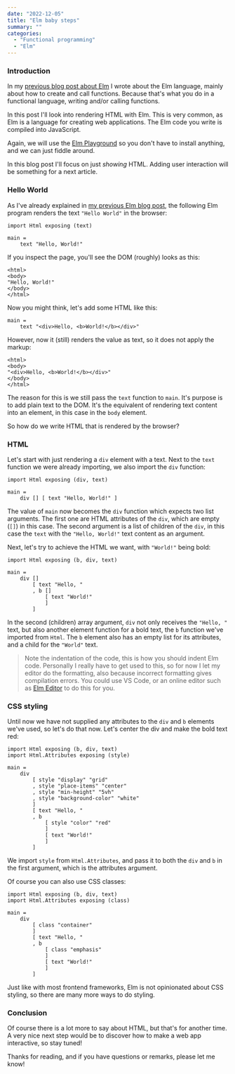 ```yaml
---
date: "2022-12-05"
title: "Elm baby steps"
summary: ""
categories:
  - "Functional programming"
  - "Elm"
---
```


### Introduction

In my [previous blog post about Elm](/elm-baby-steps) I wrote about the Elm language, mainly about how to create and call functions. Because that's what you do in a functional language, writing and/or calling functions.

In this post I'll look into rendering HTML with Elm. This is very common, as Elm is a language for creating web applications. The Elm code you write is compiled into JavaScript.

Again, we will use the [Elm Playground](https://elm-lang.org/try) so you don't have to install anything, and we can just fiddle around.

In this blog post I'll focus on just _showing_ HTML. Adding user interaction will be something for a next article.

### Hello World

As I've already explained in [my previous Elm blog post](/elm-baby-steps), the following Elm program renders the text `"Hello World"` in the browser:

```
import Html exposing (text)

main = 
    text "Hello, World!"
```

If you inspect the page, you'll see the DOM (roughly) looks as this:

```
<html>
<body>
"Hello, World!"
</body>
</html>
```

Now you might think, let's add some HTML like this:

```
main =
    text "<div>Hello, <b>World!</b></div>"
```

However, now it (still) renders the value as text, so it does not apply the markup:

```
<html>
<body>
"<div>Hello, <b>World!</b></div>"
</body>
</html>
```

The reason for this is we still pass the `text` function to `main`. It's purpose is to add plain text to the DOM. It's the equivalent of rendering text content into an element, in this case in the `body` element.

So how do we write HTML that is rendered by the browser?

### HTML

Let's start with just rendering a `div` element with a text. Next to the `text` function we were already importing, we also import the `div` function:

```
import Html exposing (div, text)

main =
    div [] [ text "Hello, World!" ]
```

The value of `main` now becomes the `div` function which expects two list arguments. The first one are HTML attributes of the `div`, which are empty (`[]`) in this case. The second argument is a list of children of the `div`, in this case the `text` with the `"Hello, World!"` text content as an argument.

Next, let's try to achieve the HTML we want, with `"World!"` being bold:

```
import Html exposing (b, div, text)

main =
    div []
        [ text "Hello, "
        , b []
            [ text "World!"
            ]
        ]
```

In the second (children) array argument, `div` not only receives the `"Hello, "` text, but also another element function for a bold text, the `b` function we've imported from `Html`. The `b` element also has an empty list for its attributes, and a child for the `"World"` text.

> Note the indentation of the code, this is how you should indent Elm code. Personally I really have to get used to this, so for now I let my editor do the formatting, also because incorrect formatting gives compilation errors. You could use VS Code, or an online editor such as [Elm Editor](https://elm-editor.com) to do this for you.

### CSS styling

Until now we have not supplied any attributes to the `div` and `b` elements we've used, so let's do that now. Let's center the div and make the bold text red:

```
import Html exposing (b, div, text)
import Html.Attributes exposing (style)

main =
    div
        [ style "display" "grid"
        , style "place-items" "center"
        , style "min-height" "5vh"
        , style "background-color" "white"
        ]
        [ text "Hello, "
        , b
            [ style "color" "red"
            ]
            [ text "World!"
            ]
        ]
```

We import `style` from `Html.Attributes`, and pass it to both the `div` and `b` in the first argument, which is the attributes argument.

Of course you can also use CSS classes:

```
import Html exposing (b, div, text)
import Html.Attributes exposing (class)

main =
    div
        [ class "container"
        ]
        [ text "Hello, "
        , b
            [ class "emphasis"
            ]
            [ text "World!"
            ]
        ]
```

Just like with most frontend frameworks, Elm is not opinionated about CSS styling, so there are many more ways to do styling.

### Conclusion

Of course there is a lot more to say about HTML, but that's for another time. A very nice next step would be to discover how to make a web app interactive, so stay tuned!

Thanks for reading, and if you have questions or remarks, please let me know!



